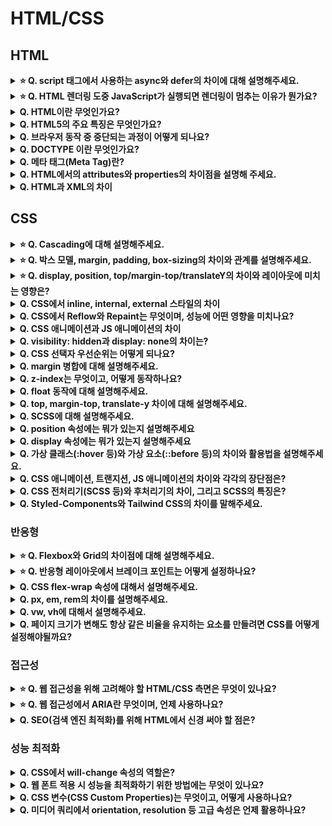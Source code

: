 # HTML/CSS

## HTML

<details>
<summary><strong>⭐ Q. script 태그에서 사용하는 async와 defer의 차이에 대해 설명해주세요.</strong></summary>

- 기본적으로 브라우저는 HTML을 위에서 아래로 읽어 내려가다가 `<script>` 태그를 만나면, HTML 파싱을 멈추고 스크립트 파일을 다운로드해서 실행합니다. 스크립트 실행이 끝나야 다시 HTML 파싱을 재개하는데요, 이러면 스크립트 파일이 크거나 네트워크가 느릴 경우 페이지 로딩이 멈춰 보이는 문제가 생길 수 있습니다. async와 defer는 이런 문제를 해결하기 위해 나왔습니다.
  <br/>
  **async** 속성은 스크립트 파일을 다운로드하는 동안 HTML 파싱을 멈추지 않고 **비동기적**으로 진행합니다. 다운로드가 완료되면 즉시 HTML 파싱을 멈추고 스크립트를 실행합니다. 스크립트 실행 후 다시 HTML 파싱을 이어갑니다. 중요한 점은, 여러 개의 async 스크립트가 있을 경우 다운로드가 먼저 완료되는 순서대로 실행되기 때문에, 스크립트 실행 순서가 보장되지 않습니다. 따라서 다른 스크립트나 DOM 구조에 의존성이 없는 독립적인 스크립트(예: 광고 스크립트, 분석 스크립트)에 주로 사용합니다.
  <br/>
  **defer** 속성도 async처럼 스크립트 파일을 다운로드하는 동안 HTML 파싱을 멈추지 않고 **비동기적**으로 진행합니다. 하지만 async와 달리 스크립트 다운로드가 완료되어도 즉시 실행하지 않고, HTML 파싱이 **모두 끝난 후**에 스크립트를 실행합니다. 여러 개의 defer 스크립트가 있다면 HTML에 명시된 순서대로 실행되는 것이 보장됩니다. 따라서 DOM 요소에 접근하거나 스크립트 간의 실행 순서가 중요한 경우에 주로 사용합니다.

</details>

<details>
<summary><strong>⭐ Q. HTML 렌더링 도중 JavaScript가 실행되면 렌더링이 멈추는 이유가 뭔가요?</strong></summary>

- 브라우저의 **메인 스레드**가 **HTML 파싱/렌더링**과 **자바스크립트 실행**을 함께 처리하기 때문입니다.
  <br/>
  브라우저는 기본적으로 하나의 메인 스레드에서 순차적으로 작업을 처리하는데요.
  <br/>
  HTML 문서를 위에서부터 읽어 내려가며 파싱하고 화면에 그리는 렌더링 작업을 하다가 script 태그를 만나면, 그 스크립트가 현재까지 파싱된 DOM 구조를 변경할 수도 있기 때문에 일단 HTML 파싱을 멈춥니다.
  <br/>
  그리고 자바스크립트 엔진에게 제어권을 넘겨서 스크립트를 다운로드하고 실행하게 됩니다. 이 스크립트 실행 역시 메인 스레드에서 이루어지기 때문에, 스크립트가 실행되는 동안에는 멈췄던 HTML 파싱뿐만 아니라 다른 렌더링 관련 작업(예: 레이아웃 계산, 페인팅)도 진행될 수 없습니다.
  <br/>
  즉, 자바스크립트 실행과 HTML 렌더링이 **같은 작업 라인(메인 스레드)을 공유**하기 때문에, 자바스크립트가 실행되는 동안에는 렌더링 작업이 멈추게 되는 것입니다.
  <br/>
  이런 이유로 용량이 큰 스크립트나 실행 시간이 긴 스크립트가 HTML 중간에 위치하면 페이지 로딩이 느려지는 현상이 발생할 수 있고, 이를 완화하기 위해 앞서 말씀드린 async나 defer 같은 속성을 사용하거나 스크립트를 `<body>` 태그 맨 끝에 두는 방법을 사용합니다.

</details>

<details>
<summary><strong>Q. HTML이란 무엇인가요?</strong></summary>

- HTML은 HyperText Markup Language의 약자로, 웹 페이지의 구조를 정의하는 마크업 언어입니다. 하이퍼텍스트는 문서 간 연결을 의미하며, HTML은 다양한 태그를 통해 제목, 문단 등 정보를 구조화합니다. 이는 프로그래밍 언어와 달리 동작이 아닌 문서의 구조와 의미를 표현하는 데 중점을 둡니다.
  <br/>
  (HTML은 프로그래밍 언어가 아니라 마크업 언어입니다.)

</details>

<details>
<summary><strong>Q. HTML5의 주요 특징은 무엇인가요?</strong></summary>

- 가장 먼저, 시맨틱 태그가 도입되었습니다. 기존에는 `<div>` 태그로 구조를 잡는 경우가 많았는데, HTML5에서는 `<header>`, `<footer>`, `<nav>`, `<article>`, `<section>` 과 같이 의미를 명확하게 나타내는 태그들이 추가되어서 웹 페이지의 구조를 더 명확하게 이해할 수 있게 되었고, 검색 엔진 최적화(SEO)에도 도움이 됩니다.
  <br/>
  또한 웹 애플리케이션 개발을 위한 기능들이 추가되었습니다. 예를 들어, 사용자의 컴퓨터에 데이터를 저장할 수 있는 로컬 스토리지나 세션 스토리지 기능이 생겼고, 웹 소켓을 통해 서버와 실시간으로 양방향 통신을 하는 것도 가능해졌습니다.

</details>

<details>
<summary><strong>Q. 브라우저 동작 중 중단되는 과정이 어떻게 되나요?</strong></summary>

1. 브라우저는 HTML을 위에서 아래로 순차적으로 파싱하며 DOM을 구성
2. JavaScript 코드(특히 `<script>` 태그)를 만나면 실행을 위해 HTML 파싱을 중단
3. JavaScript가 실행되는 동안 브라우저는 다음 HTML 요소를 파싱하거나 렌더링하지 않음
4. JavaScript 실행이 끝나야 HTML 파싱이 다시 진행됨
</details>

<details>
<summary><strong>Q. DOCTYPE 이란 무엇인가요?</strong></summary>

- HTML 문서의 가장 첫 줄에 위치해서, 이 문서가 어떤 버전의 HTML 표준을 따라 작성되었는지를 웹 브라우저에게 알려주는 역할을 합니다.
  브라우저는 이 DOCTYPE 선언을 보고 해당 문서가 HTML5인지, 아니면 이전 버전의 HTML이나 XHTML인지를 파악하고, 그에 맞는 방식으로 문서를 해석하고 렌더링합니다.

</details>

<details>
<summary><strong>Q. 메타 태그(Meta Tag)란?</strong></summary>

- 메타 태그는 HTML 문서 자체에 대한 **추가적인 정보, 즉 메타데이터**를 제공하기 위해 사용하는 태그입니다. 이 정보는 웹 페이지 화면에 직접적으로 보이진 않지만, 브라우저나 검색 엔진 로봇에게 해당 문서에 대한 중요한 정보를 알려주는 역할을 합니다.
  <br/>
  주로 `<head>` 태그 안에 위치하는데요, 예를 들어서 어떤 문자 인코딩 방식을 사용하는지(charset="UTF-8"), 검색 엔진을 위해 페이지의 설명(name="description")이나 키워드(name="keywords")는 무엇인지, 또는 모바일 기기에서 화면을 어떻게 보여줄지 뷰포트(name="viewport") 설정 같은 것들을 메타 태그를 통해 지정할 수 있습니다.

</details>

<details>
<summary><strong>Q. HTML에서의 attributes와 properties의 차이점을 설명해 주세요.</strong></summary>

- HTML 태그 안에 직접 작성하는 것들, 예를 들어 `<input type="text" value="초기값" id="myInput">` 에서 type, value, id 같은 것들이 바로 **어트리뷰트**입니다. 이것들은 HTML 소스 코드에 존재하는 정적인 값들이고, 보통 문자열 형태로 되어 있습니다. 웹 페이지의 초기 상태를 정의하는 데 사용되죠.
  <br/>
  반면에, **프로퍼티**는 자바스크립트를 통해 접근하는 DOM 노드의 속성입니다. 예를 들어, document.getElementById('myInput') 로 가져온 요소 객체에서 element.value 나 element.id 처럼 접근하는 값들이 프로퍼티입니다. 이 프로퍼티들은 해당 요소의 현재 상태를 나타내고, 문자열뿐만 아니라 불리언(boolean), 숫자, 객체 등 다양한 타입을 가질 수 있습니다.
  <br/>
  요약하자면, 어트리뷰트는 HTML 마크업에 정의된 것이고, 프로퍼티는 자바스크립트로 다루는 DOM 객체의 실시간 속성입니다.

</details>

<details>
<summary><strong>Q. HTML과 XML의 차이</strong></summary>

- **HTML**은 웹 페이지에 **내용을 보여주고 그 구조를 만드는 데** 초점을 맞춘 언어입니다. 즉, 웹 브라우저가 어떻게 화면을 그릴지를 정의하는 데 사용됩니다. 그래서 미리 정해진 태그들 (`<h1>`, `<p>`, `<img>` 등)을 사용해서 콘텐츠의 의미와 표현 방식을 나타냅니다.
  <br/>
  반면에 **XML**은 **데이터를 저장하고 전송하는 데** 주로 사용됩니다. 데이터의 구조를 설명하고 의미를 부여하는 데 목적이 있습니다. XML은 HTML처럼 미리 정해진 태그가 있는 것이 아니라, 사용자가 데이터의 구조에 맞게 직접 태그를 정의해서 사용할 수 있습니다. 그래서 '확장 가능한(eXtensible)' 마크업 언어라고 불립니다. 예를 들어 `<person><name>홍길동</name><age>30</age></person>` 처럼 데이터 구조를 자유롭게 표현할 수 있습니다.

</details>

## CSS

<details>
<summary><strong>⭐ Q. Cascading에 대해 설명해주세요.</strong></summary>

- Cascading은 CSS에서 여러 스타일 규칙이 하나의 요소에 겹쳐서 적용될 때, 어떤 스타일이 우선적으로 적용될지를 결정하는 우선순위 체계를 말합니다. 이때 적용 여부는 크게 명시도, 소스 순서, 중요도 순으로 판단되며, 같은 요소에 여러 스타일이 충돌할 경우 가장 높은 우선순위를 가진 선언이 최종적으로 적용됩니다. 이 특성 덕분에 CSS는 유연하게 스타일을 덮어쓰거나 오버라이딩할 수 있습니다.

중요도, 선언 위치 등에 따라 결정됩니다.

</details>

<details>
<summary><strong>⭐ Q. 박스 모델, margin, padding, box-sizing의 차이와 관계를 설명해주세요.</strong></summary>

- HTML에서 모든 요소는 박스 형태로 구성되며, 이를 박스 모델이라고 부릅니다. 박스 모델은 바깥쪽부터 margin(바깥 여백), border(테두리), padding(안쪽 여백), content(실제 내용) 순서로 이루어져 있습니다.
- margin은 요소와 요소 사이의 바깥 여백을 의미하고, padding은 요소의 테두리와 내용 사이의 안쪽 여백을 의미합니다.
- box-sizing 속성은 요소의 width와 height를 계산할 때 어떤 부분까지 포함할지 결정합니다. 기본값인 content-box는 width와 height가 content 영역만을 의미하고, border-box는 padding과 border까지 포함해서 전체 크기를 계산합니다. 실무에서는 레이아웃이 꼬이지 않도록 border-box를 많이 사용합니다.

</details>

<details>
<summary><strong>⭐ Q. display, position, top/margin-top/translateY의 차이와 레이아웃에 미치는 영향은?</strong></summary>

- display는 block, inline, flex, grid 등 요소의 레이아웃 방식을 결정합니다.
- position은 static, relative, absolute, fixed, sticky 등이 있고, 위치 지정 방법이 다릅니다.
- top은 position과 함께 위치를 이동, margin-top은 바깥 여백, translateY는 transform으로 시각적 이동(레이아웃 영향 없음)입니다. 각각의 목적과 레이아웃 영향이 다르므로 상황에 맞게 사용해야 합니다.

</details>

<details>
<summary><strong>Q. CSS에서 inline, internal, external 스타일의 차이</strong></summary>

- inline은 태그에 직접 style 속성으로 작성하고, internal은 `<style>` 태그를 HTML 내부에 작성하며, external은 별도 CSS 파일을 `<link>`로 불러오는 방식입니다. 유지보수성과 재사용성 측면에서는 external이 가장 효율적입니다.

</details>

<details>
<summary><strong>Q. CSS에서 Reflow와 Repaint는 무엇이며, 성능에 어떤 영향을 미치나요?</strong></summary>

- Repaint는 요소의 색상이나 배경처럼 화면에 보이는 스타일만 변경되었을 때, 레이아웃에는 영향을 주지 않고 해당 부분만 다시 그리는 것을 말합니다. 예를 들어 background-color나 color 속성이 바뀌면 Repaint가 일어납니다.
  <br/>
  Reflow는 이보다 더 큰 작업인데요, 요소의 크기나 위치, 즉 레이아웃이 변경되었을 때 발생합니다. width, height, margin 같은 속성이 바뀌거나 DOM 요소가 추가/삭제될 때 일어나죠. 브라우저는 변경된 요소와 그 주변 요소들의 위치와 크기를 다시 계산해야 합니다. 그래서 Reflow는 거의 항상 Repaint를 동반합니다.

</details>

<details>
<summary><strong>Q. CSS 애니메이션과 JS 애니메이션의 차이</strong></summary>

- CSS 애니메이션은 transition이나 @keyframes 같은 CSS 속성을 이용해서 선언적으로 정의합니다. 즉, 시작 상태와 끝 상태, 또는 중간 지점들을 정의하면 브라우저가 알아서 중간 과정을 부드럽게 처리해줍니다. 레이아웃 변경을 일으키지 않는 속성의 애니메이션은 브라우저가 메인 스레드와 별도로 처리할 수 있어서 성능이 일반적으로 좋습니다.
  <br/>
  자바스크립트 애니메이션은 스크립트를 사용해서 요소의 스타일 속성값을 **직접 프레임 단위로 변경**하는 방식입니다. 보통 requestAnimationFrame API를 사용하거나 애니메이션 라이브러리를 활용합니다. 애니메이션의 모든 단계를 완전히 제어할 수 있어서 복잡한 효과를 만드는 상황에 유용합니다. 다만 메인 스레드를 많이 사용하게 되어 버벅거림이 발생할 수 있습니다. requestAnimationFrame을 잘 사용하고 성능에 민감한 속성 위주로 조작하면 좋은 성능을 낼 수 있습니다.

</details>

<details>
<summary><strong>Q. visibility: hidden과 display: none의 차이는?</strong></summary>

- visibility: hidden은 요소를 화면에 보이지 않게 하지만 공간은 그대로 유지되고, display: none은 요소 자체를 문서 흐름에서 제거해 공간도 차지하지 않게 됩니다. 즉, visibility: hidden은 자리만 숨기고 레이아웃에 영향이 있지만, display: none은 요소가 아예 없는 것처럼 동작합니다.

</details>

<details>
<summary><strong>Q. CSS 선택자 우선순위는 어떻게 되나요?</strong></summary>

1. ! important
2. 인라인 스타일
3. ID 선택자
4. Class 선택자, 속성 기반 선택자, 가상 클래스, 가상요소 선택자
5. 태그 선택자
6. 전체 선택자

</details>

<details>
<summary><strong>Q. margin 병합에 대해 설명해주세요.</strong></summary>

- `margin` 병합 현상은 인접한 블록요소의 상하단 마진이 **병합**되는 현상을 의미하며, 그 크기는 두 마진 중 **큰 값**을 가진 마진의 값으로 병합됩니다.
  <br/>
  이는 인접한 블록이 아닌 부모와 자식 요소간에도 발생합니다.
  <br/>
  부모에 `margin`을 0으로 설정하고 자식 요소의 `margin`을 10px로 설정하면, 자식요소의 상하단 `margin`이 부모의 `margin`으로 병합되어 마치 `margin`이 사라진 것 같은 현상이 발생합니다.
  <br/>
  이런 현상을 막기위한 대표적인 해결책으로 부모 요소에 `overflow: hidden`을 주는 방법이 있습니다.

</details>

<details>
<summary><strong>Q. z-index는 무엇이고, 어떻게 동작하나요?</strong></summary>

- z-index는 요소의 쌓임 순서를 지정하는 속성으로, 숫자가 클수록 앞쪽에 표시됩니다. 단, z-index가 적용되려면 해당 요소에 position 속성(relative, absolute, fixed, sticky) 중 하나가 설정되어 있어야 합니다. 같은 stacking context 안에서는 z-index 값에 따라 우선순위가 정해지지만, 서로 다른 컨텍스트끼리는 부모-자식 관계에 따라 우선순위가 달라질 수 있어 의도한 레이어링을 위해서는 position, z-index, stacking context를 함께 고려해야 합니다.

</details>

<details>
<summary><strong>Q. float 동작에 대해 설명해주세요.</strong></summary>

- float을 설정하면 요소를 기존 문서의 흐름에서 빠져나와 포함된 박스나 다른 float 요소의 edge에 닿을 때까지 좌나 우로 이동하게 됩니다.

</details>

<details>
<summary><strong>Q. top, margin-top, translate-y 차이에 대해 설명해주세요.</strong></summary>

- top은 요소의 위치를 위쪽 기준으로 얼마나 떨어뜨릴지를 지정하는 속성으로, position 속성과 함께 사용됩니다. position: relative일 경우 원래 위치 기준으로 이동하고, absolute나 fixed는 기준이 되는 부모나 뷰포트를 기준으로 위치가 결정됩니다. 반면 margin-top은 요소의 바깥 여백을 지정하며, 문서 흐름에 영향을 주어 주변 요소와의 간격을 조절할 때 사용됩니다. translateY는 transform 속성의 하위 개념으로, 현재 위치를 기준으로 요소를 y축 방향으로 시각적으로 이동시키며, 레이아웃에 영향을 주지 않기 때문에 애니메이션이나 동적 인터페이스에서 자주 사용됩니다. 각각의 속성은 사용 목적과 레이아웃에 미치는 영향이 다르므로 상황에 맞게 선택하는 것이 중요합니다.

</details>

<details>
<summary><strong>Q. SCSS에 대해 설명해주세요.</strong></summary>

- CSS 구문과 완전히 호환되며 Sass의 모든 기능을 지원하는 CSS의 상위집합입니다. SCSS는 웹에서 직접 동작할 수 없고, 전처리기로 변환 후에 CSS를 적용해야 합니다.

</details>

<details>
<summary><strong>Q. position 속성에는 뭐가 있는지 설명해주세요</strong></summary>

- position에는 static, relative, absolute, fixed, sticky가 있으며, static은 기본값이고 위치 이동 불가합니다. relative는 원래 위치 기준으로 이동하고, absolute는 가장 가까운 위치 지정 조상을 기준으로 절대 위치됩니다. fixed는 화면 기준으로 고정되며, sticky는 스크롤 위치에 따라 static과 fixed처럼 동작합니다.

</details>

<details>
<summary><strong>Q. display 속성에는 뭐가 있는지 설명해주세요</strong></summary>

- display는 요소의 레이아웃 방식을 정의하는 속성으로, 대표적으로 block, inline, inline-block, flex, grid, none 등이 있습니다. block은 줄바꿈되는 블록 요소, inline은 줄 안에 배치되는 요소, inline-block은 줄 안에 있으면서 크기 지정이 가능한 형태입니다. flex와 grid는 각각 유연한 1차원, 2차원 레이아웃을 구성할 때 사용하며, none은 요소를 화면에서 완전히 제거합니다.

</details>

<details>
<summary><strong>Q. 가상 클래스(:hover 등)와 가상 요소(::before 등)의 차이와 활용법을 설명해주세요.</strong></summary>

- 가상 클래스는 요소의 상태나 위치에 따라(:hover, :focus, :nth-child 등) 스타일을 적용하고, 가상 요소(::before, ::after)는 실제로 존재하지 않는 콘텐츠를 생성해 스타일을 적용합니다. 둘 다 동적 스타일링에 유용합니다.

</details>

<details>
<summary><strong>Q. CSS 애니메이션, 트랜지션, JS 애니메이션의 차이와 각각의 장단점은?</strong></summary>

- CSS 애니메이션은 transition, @keyframes 등으로 선언적으로 정의합니다. 즉, 시작 상태와 끝 상태, 또는 중간 지점들을 정의하면 브라우저가 알아서 중간 과정을 부드럽게 처리해줍니다.
- 트랜지션은 상태 변화에 따라 한 번만 동작, 애니메이션은 여러 단계 반복/세밀 제어가 가능합니다.
- JS 애니메이션은 requestAnimationFrame 등으로 직접 제어하며 복잡한 효과에 유리하나, 메인 스레드 사용이 많아 성능 저하가 있을 수 있습니다.

</details>

<details>
<summary><strong>Q. CSS 전처리기(SCSS 등)와 후처리기의 차이, 그리고 SCSS의 특징은?</strong></summary>

- 전처리기(SASS, LESS 등)는 CSS 작성 전 변수, 중첩, 함수 등을 활용해 코드 구조를 개선하며, 후처리기(PostCSS 등)는 CSS가 완성된 후 자동 접두사 추가나 최적화 같은 후처리를 적용합니다.

</details>

<details>
<summary><strong>Q. Styled-Components와 Tailwind CSS의 차이를 말해주세요.</strong></summary>

- Styled Components는 CSS-in-JS 방식으로, 자바스크립트 파일 내에서 직접 CSS를 작성할 수 있습니다. 런타임 시 스타일이 동적으로 생성되어 주입되기 때문에 동적인 스타일 적용이 자유롭다는 장점이 있지만, 이러한 방식은 런타임 성능 저하나 초기 렌더링 속도에 영향을 줄 수 있다는 단점도 있습니다.

- Tailwind CSS는 미리 정의된 클래스 조합으로 빠르게 스타일링 가능하고, 빌드 타임에 필요한 CSS만 생성해 파일 크기 최소화, 로딩 속도가 우수하다는 장점이 있습니다. 하지만 동적 스타일링에 제한적입니다.

</details>

### 반응형

<details>
<summary><strong>⭐ Q. Flexbox와 Grid의 차이점에 대해 설명해주세요.</strong></summary>

- 둘 다 페이지에서 레이아웃을 구성할 때 사용되는 CSS 속성으로, 화면 요소를 배치하고 정렬하는데 사용됩니다. 차이점으로는 크게 3가지가 있습니다.
  <br/>
  첫번째로 Flexbox는 1차원 레이아웃 방식으로, 행 또는 열 중 한 방향을 기준으로 요소를 배치하는 데 적합합니다. 반면, Grid는 2차원 레이아웃 방식으로, 행과 열을 동시에 활용하여 요소를 배치할 수 있습니다.
  <br/>
  두번째는 사용 목적의 차이입니다. Flexbox는 콘텐츠 중심 레이아웃에 적합합니다. 콘텐츠가 유동적으로 변화할 때 유연하게 대응할 수 있어 버튼 그룹, 내비게이션 바처럼 한 줄 구성에 효과적입니다. 반면 Grid는 레이아웃 중심이며, 전체 페이지 구조나 카드 레이아웃, 갤러리처럼 정해진 영역을 나누어 배치할 때 유리합니다.
  <br/>
  세번째는 기본 동작의 차이입니다. Flexbox는 `justify-content`, `align-items` 등을 통해 컨테이너의 방향과 크기에 따라 요소들이 자동으로 정렬됩니다. Grid는 `grid-template-rows`, `grid-template-columns` 등을 사용해 행과 열을 사전에 정의하고, 그 격자(grid) 안에 요소를 배치하는 방식입니다.

</details>

<details>
<summary><strong>⭐ Q. 반응형 레이아웃에서 브레이크 포인트는 어떻게 설정하나요?</strong></summary>

- 일반적으로 모바일, 태블릿, 데스크탑, 더 큰 모니터를 기준으로 잡습니다. 최근에는 디바이스 종류가 다양해지면서 단순한 해상도보다는 콘텐츠의 가독성과 UI 배치를 기준으로 브레이크포인트를 잡는 경우도 많습니다. 또한 Grid 레이아웃을 사용할 때는 컬럼이 지나치게 좁아지지 않도록 시각적 안정성을 고려해 세부적인 브레이크포인트를 추가하기도 합니다.

</details>

<details>
<summary><strong>Q. CSS flex-wrap 속성에 대해서 설명해주세요.</strong></summary>

- flex-wrap은 Flex 컨테이너 안의 Flex 아이템들이 한 줄에 공간이 부족할 때 줄 바꿈을 할지 여부를 결정하는 CSS 속성입니다.
  <br/>
- `nowrap`: 줄 바꿈을 하지 않습니다. 아이템들이 컨테이너 너비를 넘어서더라도 한 줄에 계속 배치됩니다.
- `wrap`: 공간이 부족하면 아이템들이 다음 줄로 넘어갑니다 (아래로).
- `wrap-reverse`: wrap과 동일하게 줄 바꿈 하지만, 줄의 순서가 반대로 쌓입니다 (위로).

</details>

<details>
<summary><strong>Q. px, em, rem의 차이를 설명해주세요.</strong></summary>

- px: 절대 단위로써 픽셀을 기준으로 크기가 고정됩니다.
- em: 상대 단위로써 해당 요소의 font-size를 기준으로 크기를 결정합니다.
  (해당 요소 내 font-size가 지저이 안되어있다면 부모 font-size를 상속)
- rem: 상대 단위로써 최상위 요소(HTML 요소)의 font-size를 기준으로 크기를 결정합니다. em과 달리 중첩에 영향을 받지 않기 때문에 일관되고 예측 가능한 크기로 조절할 수 있습니다.
</details>

<details>
<summary><strong>Q. vw, vh에 대해서 설명해주세요.</strong></summary>

- vw는 viewport의 너비값을 100vw라고 정의합니다. 즉, viewport 너비의 1%가 1vw입니다.
  <br/>
  vh는 viewport 높이값을 100vh로 정의합니다. 즉, viewport 높이의 1%가 1vh입니다.

</details>

<details>
<summary><strong>Q. 페이지 크기가 변해도 항상 같은 비율을 유지하는 요소를 만들려면 CSS를 어떻게 설정해야될까요?</strong></summary>

- % 단위를 사용하면 됩니다. margin, padding, width, height 같은 속성들에 사용할 수 있습니다.

</details>

### 접근성

<details>
<summary><strong>⭐ Q. 웹 접근성을 위해 고려해야 할 HTML/CSS 측면은 무엇이 있나요?</strong></summary>

- 웹 접근성을 위해 HTML 측면에서는 시맨틱 태그를 활용해 구조를 명확히 표현하고, 이미지에는 alt 속성을 제공해 대체 텍스트를 제공해야 합니다. 폼 요소에는 label을 명확히 연결해 보조기기 사용자도 정보를 인식할 수 있도록 하고, ARIA 속성도 상황에 따라 활용할 수 있습니다.
  <br/>
  CSS 측면에서는 색상 대비를 충분히 확보하고, 중요한 정보는 색상에만 의존하지 않도록 설계해야 하며, 포커스가 가시적으로 표시되도록 해야 키보드 사용자도 원활히 이용할 수 있습니다.

</details>

<details>
<summary><strong>⭐ Q. 웹 접근성에서 ARIA란 무엇이며, 언제 사용하나요?</strong></summary>

- ARIA(Accessible Rich Internet Applications)는 시각장애인 등 보조기기 사용자가 웹 콘텐츠를 더 잘 이해할 수 있도록 돕는 속성 집합입니다. 시맨틱 태그로 표현이 어려운 동적 UI나 커스텀 컴포넌트에 접근성 정보를 추가할 때 사용합니다. 예를 들어, role, aria-label, aria-hidden 등 다양한 속성이 있습니다.

</details>

<details>
<summary><strong>Q. SEO(검색 엔진 최적화)를 위해 HTML에서 신경 써야 할 점은?</strong></summary>

- 시맨틱 태그를 활용해 구조를 명확히 하고, title, meta description, alt 속성 등 검색 엔진이 이해할 수 있는 정보를 충분히 제공해야 합니다. 또한 heading 태그(h1~h6)의 계층 구조를 올바르게 사용하고, 링크에는 의미 있는 텍스트를 사용해야 합니다.

</details>

### 성능 최적화

<details>
<summary><strong>Q. CSS에서 will-change 속성의 역할은?</strong></summary>

- `will-change` 속성은 특정 요소에 앞으로 변화가 예상되는 CSS 속성을 미리 브라우저에 알려줘서, 렌더링 최적화를 유도하는 역할을 합니다. 예를 들어 `transform`, `opacity`와 같이 성능 비용이 큰 속성이 자주 변경될 경우, will-change를 통해 사전 최적화를 하면 레이아웃 계산이나 페인트, 컴포지팅 비용을 줄일 수 있습니다. 다만 과도하게 사용하면 GPU 메모리를 낭비할 수 있어, 실제 변화가 예상되는 경우에만 제한적으로 사용하는 것이 좋습니다.

</details>

<details>
<summary><strong>Q. 웹 폰트 적용 시 성능을 최적화하기 위한 방법에는 무엇이 있나요?</strong></summary>

- 웹 폰트를 최적화하려면 먼저 `font-display: swap`을 사용해 로딩 중에도 텍스트가 바로 보이게 하고, 실제 사용하는 글자만 포함된 서브셋 폰트를 적용해 용량을 줄이는 것이 좋습니다. 또한 압축률이 높은 woff2 포맷을 사용하고, preload로 폰트를 우선 로드하면 렌더링 지연을 줄일 수 있습니다. 이외에도 사용하지 않는 굵기나 스타일은 제외하고 꼭 필요한 것만 불러오는 것이 중요합니다.

</details>

<details>
<summary><strong>Q. CSS 변수(CSS Custom Properties)는 무엇이고, 어떻게 사용하나요?</strong></summary>

- CSS 변수는 :root나 선택자에 --변수명 형태로 선언하고, var(--변수명)으로 사용할 수 있습니다. 테마 변경, 반복되는 값 관리 등에서 유용하며, 런타임에 동적으로 값을 변경할 수도 있습니다.

</details>

<details>
<summary><strong>Q. 미디어 쿼리에서 orientation, resolution 등 고급 속성은 언제 활용하나요?</strong></summary>

- orientation은 화면이 가로/세로 모드인지에 따라 스타일을 다르게 적용할 때, resolution은 디스플레이의 픽셀 밀도에 따라 이미지를 교체하거나 스타일을 조정할 때 사용합니다. 예시: @media (orientation: landscape), @media (min-resolution: 2dppx)

</details>
